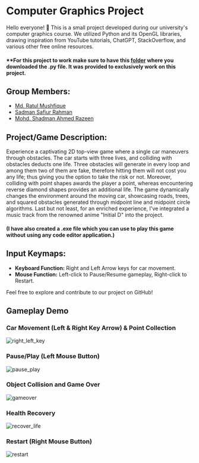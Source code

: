 # Computer Graphics Project

Hello everyone! 👋 This is a small project developed during our university's computer graphics course. We utilized Python and its OpenGL libraries, drawing inspiration from YouTube tutorials, ChatGPT, StackOverflow, and various other free online resources.

#### **For this project to work make sure to have this [folder](https://drive.google.com/drive/folders/1JzQ77b4D_ei6ABTgEO-oiTMVJ4nKlsSg?usp=sharing) where you downloaded the .py file. It was provided to exclusively work on this project.

## Group Members:
- [Md. Ratul Mushfique](https://www.facebook.com/ratul.mushfique/)
- [Sadman Safiur Rahman](https://www.facebook.com/sadmansafiur.rahman)
- [Mohd. Shadman Ahmed Razeen](https://www.facebook.com/profile.php?id=100008473509371)

## Project/Game Description:
Experience a captivating 2D top-view game where a single car maneuvers through obstacles. The car starts with three lives, and colliding with obstacles deducts one life. Three obstacles will generate in every loop and among them two of them are fake, therefore hitting them will not cost you any life; thus giving you the option to take the risk or not. Moreover, colliding with point shapes awards the player a point, whereas encountering reverse diamond shapes provides an additional life. The game dynamically changes the environment around the moving car, showcasing roads, trees, and squared obstacles generated through midpoint line and midpoint circle algorithms. Last but not least, for an enriched experience, I've integrated a music track from the renowned anime "Initial D" into the project.

#### (I have also created a .exe file which you can use to play this game without using any code editor application.)

## Input Keymaps:
- **Keyboard Function:** Right and Left Arrow keys for car movement.
- **Mouse Function:** Left-click to Pause/Resume gameplay, Right-click to Restart.

Feel free to explore and contribute to our project on GitHub! 

## Gameplay Demo

### Car Movement (Left & Right Key Arrow) & Point Collection
![right_left_key](https://github.com/Ratul-byte/CSE423-Computer-Graphics-Project/assets/91417965/3ff406f5-a3a1-464c-8079-39f6515b61b6)

### Pause/Play (Left Mouse Button)
![pause_play](https://github.com/Ratul-byte/CSE423-Computer-Graphics-Project/assets/91417965/e3d5fa2a-c675-4f65-9128-89153e97ccef)

### Object Collision and Game Over
![gameover](https://github.com/Ratul-byte/CSE423-Computer-Graphics-Project/assets/91417965/501746d0-6a4c-4037-b0c1-6caedea8089d)

### Health Recovery
![recover_life](https://github.com/Ratul-byte/CSE423-Computer-Graphics-Project/assets/91417965/6c306fbc-6426-4b2e-9a40-26220701ed2c)

### Restart (Right Mouse Button)
![restart](https://github.com/Ratul-byte/CSE423-Computer-Graphics-Project/assets/91417965/a2346bbd-39ce-40ef-a397-eb9ce6115d58)






